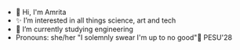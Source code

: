 - 👋 Hi, I'm Amrita
- ✨ I’m interested in all things science, art and tech
- 🌱 I’m currently studying engineering 
-  Pronouns: she/her
  "I solemnly swear I'm up to no good"🤭
PESU'28

<!---
aami-potter/aami-potter is a ✨ special ✨ repository because its `README.md` (this file) appears on your GitHub profile.
You can click the Preview link to take a look at your changes.
--->
